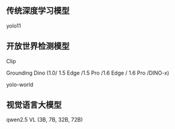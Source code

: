 


## 传统深度学习模型
yolo11 




## 开放世界检测模型

Clip 

Grounding Dino (1.0/ 1.5 Edge /1.5 Pro /1.6 Edge / 1.6 Pro /DINO-x)


yolo-world

## 视觉语言大模型

qwen2.5 VL (3B, 7B, 32B, 72B)